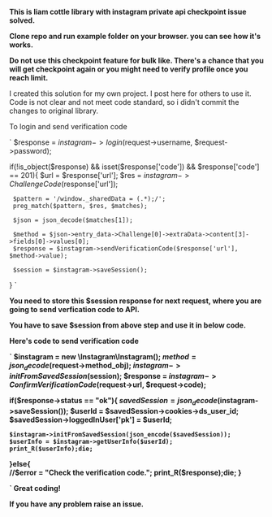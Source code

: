 

<b> This is liam cottle library with instagram private api checkpoint issue solved. </b>

<b> Clone repo and run example folder on your browser. you can see how it's works. </b>

<b>Do not use this checkpoint feature for bulk like. There's a chance that you will get checkpoint again or you might need to verify profile once you reach limit.</b>

I created this solution for my own project. I post here for others to use it. Code is not clear and not meet code standard, so i didn't commit the changes to original library.

To login and send verification code

`
$response = $instagram->login($request->username, $request->password);

if(!is_object($response) && isset($response['code']) && $response['code'] == 201){
     $url = $response['url'];
     $res = $instagram->ChallengeCode($response['url']);
 
     $pattern = '/window._sharedData = (.*);/';
     preg_match($pattern, $res, $matches);             

     $json = json_decode($matches[1]);

     $method = $json->entry_data->Challenge[0]->extraData->content[3]->fields[0]->values[0];
     $response = $instagram->sendVerificationCode($response['url'], $method->value);

     $session = $instagram->saveSession();
     
}
`

<b> You need to store this $session response for next request, where you are going to send verfication code to API. <b>
  
You have to save $session from above step and use it in below code.
  
<b>Here's code to send verification code</b>



`
$instagram = new \Instagram\Instagram();
$method = json_decode($request->method_obj);
$instagram->initFromSavedSession($session);
$response = $instagram->ConfirmVerificationCode($request->url, $request->code);

if($response->status == "ok"){
    $savedSession = json_decode($instagram->saveSession());
    $userId  = $savedSession->cookies->ds_user_id;
    $savedSession->loggedInUser['pk'] = $userId;
    
    $instagram->initFromSavedSession(json_encode($savedSession));
    $userInfo = $instagram->getUserInfo($userId);
    print_R($userInfo);die;

}else{       
    //$error = "Check the verification code.";
    print_R($response);die;
}

`
Great coding!

If you have any problem raise an issue.
